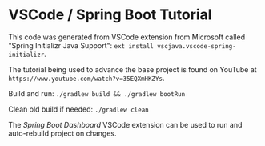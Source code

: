 # VSCode / Spring Boot Tutorial

This code was generated from VSCode extension from Microsoft called "Spring Initializr Java Support": `ext install vscjava.vscode-spring-initializr`.

The tutorial being used to advance the base project is found on YouTube at `https://www.youtube.com/watch?v=35EQXmHKZYs`.

Build and run: `./gradlew build && ./gradlew bootRun`

Clean old build if needed: `./gradlew clean`

The *Spring Boot Dashboard* VSCode extension can be used to run and auto-rebuild project on changes.